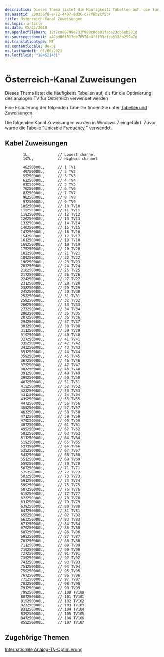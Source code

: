 ```yaml
---
description: Dieses Thema listet die Häufigkeits Tabellen auf, die für die Optimierung des analogen TV für Österreich verwendet werden
ms.assetid: 200355f8-e472-4497-8d36-c77f6b2cf5c7
title: Österreich-Kanal Zuweisungen
ms.topic: article
ms.date: 05/31/2018
ms.openlocfilehash: 12f7ca86799e733f989c0de01faba23cb5eb581d
ms.sourcegitcommit: a47bd86f517de76374e4fff33cfeb613eb259a7e
ms.translationtype: MT
ms.contentlocale: de-DE
ms.lasthandoff: 01/06/2021
ms.locfileid: "104521451"
---
```

# <a name="austria-channel-assignments"></a>Österreich-Kanal Zuweisungen

Dieses Thema listet die Häufigkeits Tabellen auf, die für die Optimierung des analogen TV für Österreich verwendet werden

Eine Erläuterung der folgenden Tabellen finden Sie unter [Tabellen und Zuweisungen](tables-and-assignments.md).

Die folgenden Kanal Zuweisungen wurden in Windows 7 eingeführt. Zuvor wurde die [Tabelle "Unicable Frequency](unicable-frequency-table.md) " verwendet.

## <a name="cable-assignments"></a>Kabel Zuweisungen

``` syntax
        1L,             // Lowest channel
        107L,           // Highest channel

        48250000L,      // 1 TV1
        49750000L,      // 2 TV2
        55250000L,      // 3 TV3
        62250000L,      // 4 TV4
        69250000L,      // 5 TV5
        76250000L,      // 6 TV6
        83250000L,      // 7 TV7
        90250000L,      // 8 TV8
        97250000L,      // 9 TV9
       105250000L,      // 10 TV10
       112250000L,      // 11 TV11
       119250000L,      // 12 TV12
       126250000L,      // 13 TV13
       133250000L,      // 14 TV14
       140250000L,      // 15 TV15
       147250000L,      // 16 TV16
       154250000L,      // 17 TV17
       161250000L,      // 18 TV18
       168250000L,      // 19 TV19
       175250000L,      // 20 TV20
       182250000L,      // 21 TV21
       189250000L,      // 22 TV22
       196250000L,      // 23 TV23
       203250000L,      // 24 TV24
       210250000L,      // 25 TV25
       217250000L,      // 26 TV26
       224250000L,      // 27 TV27
       231250000L,      // 28 TV28
       238250000L,      // 29 TV29
       245250000L,      // 30 TV30
       252250000L,      // 31 TV31
       259250000L,      // 32 TV32
       266250000L,      // 33 TV33
       273250000L,      // 34 TV34
       280250000L,      // 35 TV35
       287250000L,      // 36 TV36
       294250000L,      // 37 TV37
       303250000L,      // 38 TV38
       311250000L,      // 39 TV39
       319250000L,      // 40 TV40
       327250000L,      // 41 TV41
       335250000L,      // 42 TV42
       343250000L,      // 43 TV43
       351250000L,      // 44 TV44
       359250000L,      // 45 TV45
       367250000L,      // 46 TV46
       375250000L,      // 47 TV47
       383250000L,      // 48 TV48
       391250000L,      // 49 TV49
       399250000L,      // 50 TV50
       407250000L,      // 51 TV51
       415250000L,      // 52 TV52
       423250000L,      // 53 TV53
       431250000L,      // 54 TV54
       439250000L,      // 55 TV55
       447250000L,      // 56 TV56
       455250000L,      // 57 TV57
       463250000L,      // 58 TV58
       471250000L,      // 59 TV59
       479250000L,      // 60 TV60
       487250000L,      // 61 TV61
       495250000L,      // 62 TV62
       503250000L,      // 63 TV63
       511250000L,      // 64 TV64
       519250000L,      // 65 TV65
       527250000L,      // 66 TV66
       535250000L,      // 67 TV67
       543250000L,      // 68 TV68
       551250000L,      // 69 TV69
       559250000L,      // 70 TV70
       567250000L,      // 71 TV71
       575250000L,      // 72 TV72
       583250000L,      // 73 TV73
       591250000L,      // 74 TV74
       599250000L,      // 75 TV75
       607250000L,      // 76 TV76
       615250000L,      // 77 TV77
       623250000L,      // 78 TV78
       631250000L,      // 79 TV79
       639250000L,      // 80 TV80
       647250000L,      // 81 TV81
       655250000L,      // 82 TV82
       663250000L,      // 83 TV83
       671250000L,      // 84 TV84
       679250000L,      // 85 TV85
       687250000L,      // 86 TV86
       695250000L,      // 87 TV87
       703250000L,      // 88 TV88
       711250000L,      // 89 TV89
       719250000L,      // 90 TV90
       727250000L,      // 91 TV91
       735250000L,      // 92 TV92
       743250000L,      // 93 TV93
       751250000L,      // 94 TV94
       759250000L,      // 95 TV95
       767250000L,      // 96 TV96
       775250000L,      // 97 TV97
       783250000L,      // 98 TV98
       791250000L,      // 99 TV99
       799250000L,      // 100 TV100
       807250000L,      // 101 TV101
       815250000L,      // 102 TV102
       823250000L,      // 103 TV103
       831250000L,      // 104 TV104
       839250000L,      // 105 TV105
       847250000L,      // 106 TV106
       855250000L,      // 107 TV107
```

## <a name="related-topics"></a>Zugehörige Themen

<dl> <dt>

[Internationale Analog-TV-Optimierung](international-analog-tv-tuning.md)
</dt> </dl>

 

 



